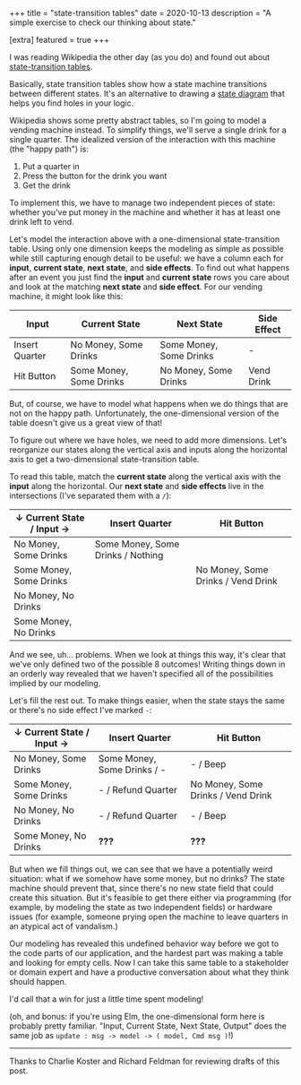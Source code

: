 +++
title = "state-transition tables"
date = 2020-10-13
description = "A simple exercise to check our thinking about state."

[extra]
featured = true
+++

I was reading Wikipedia the other day (as you do) and found out about [state-transition tables](https://en.wikipedia.org/wiki/State-transition_table).

Basically, state transition tables show how a state machine transitions between different states.
It's an alternative to drawing a [state diagram](https://en.wikipedia.org/wiki/State_diagram) that helps you find holes in your logic.

<!-- more -->

Wikipedia shows some pretty abstract tables, so I'm going to model a vending machine instead.
To simplify things, we'll serve a single drink for a single quarter.
The idealized version of the interaction with this machine (the "happy path") is:

1. Put a quarter in
2. Press the button for the drink you want
3. Get the drink

To implement this, we have to manage two independent pieces of state: whether you've put money in the machine and whether it has at least one drink left to vend.

Let's model the interaction above with a one-dimensional state-transition table.
Using only one dimension keeps the modeling as simple as possible while still capturing enough detail to be useful: we have a column each for **input**, **current state**, **next state**, and **side effects**.
To find out what happens after an event you just find the **input** and **current state** rows you care about and look at the matching **next state** and **side effect**.
For our vending machine, it might look like this:

| Input          | Current State           | Next State              | Side Effect |
| -------------- | ----------------------- | ----------------------- | ----------- |
| Insert Quarter | No Money, Some Drinks   | Some Money, Some Drinks | -           |
| Hit Button     | Some Money, Some Drinks | No Money, Some Drinks   | Vend Drink  |

But, of course, we have to model what happens when we do things that are not on the happy path.
Unfortunately, the one-dimensional version of the table doesn't give us a great view of that!

To figure out where we have holes, we need to add more dimensions.
Let's reorganize our states along the vertical axis and inputs along the horizontal axis to get a two-dimensional state-transition table.

To read this table, match the **current state** along the vertical axis with the **input** along the horizontal.
Our **next state** and **side effects** live in the intersections (I've separated them with a `/`):

| ↓ Current State / Input → | Insert Quarter                    | Hit Button                         |
| ------------------------- | --------------------------------- | ---------------------------------- |
| No Money, Some Drinks     | Some Money, Some Drinks / Nothing |                                    |
| Some Money, Some Drinks   |                                   | No Money, Some Drinks / Vend Drink |
| No Money, No Drinks       |                                   |                                    |
| Some Money, No Drinks     |                                   |                                    |

And we see, uh... problems.
When we look at things this way, it's clear that we've only defined two of the possible 8 outcomes!
Writing things down in an orderly way revealed that we haven't specified all of the possibilities implied by our modeling.

Let's fill the rest out.
To make things easier, when the state stays the same or there's no side effect I've marked `-`:

| ↓ Current State / Input → | Insert Quarter              | Hit Button                         |
| ------------------------- | --------------------------- | ---------------------------------- |
| No Money, Some Drinks     | Some Money, Some Drinks / - | - / Beep                           |
| Some Money, Some Drinks   | - / Refund Quarter          | No Money, Some Drinks / Vend Drink |
| No Money, No Drinks       | - / Refund Quarter          | - / Beep                           |
| Some Money, No Drinks     | **???**                     | **???**                            |

But when we fill things out, we can see that we have a potentially weird situation: what if we somehow have some money, but no drinks?
The state machine should prevent that, since there's no new state field that could create this situation.
But it's feasible to get there either via programming (for example, by modeling the state as two independent fields) or hardware issues (for example, someone prying open the machine to leave quarters in an atypical act of vandalism.)

Our modeling has revealed this undefined behavior way before we got to the code parts of our application, and the hardest part was making a table and looking for empty cells.
Now I can take this same table to a stakeholder or domain expert and have a productive conversation about what they think should happen.

I'd call that a win for just a little time spent modeling!

(oh, and bonus: if you're using Elm, the one-dimensional form here is probably pretty familiar.
"Input, Current State, Next State, Output" does the same job as `update : msg -> model -> ( model, Cmd msg )`!)

---

Thanks to Charlie Koster and Richard Feldman for reviewing drafts of this post.
